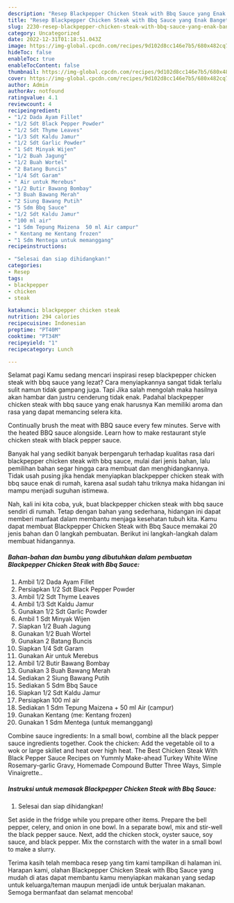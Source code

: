 ```yaml
---
description: "Resep Blackpepper Chicken Steak with Bbq Sauce yang Enak Banget, Buat Buka Puasa Menggugah Selera"
title: "Resep Blackpepper Chicken Steak with Bbq Sauce yang Enak Banget, Buat Buka Puasa Menggugah Selera"
slug: 2230-resep-blackpepper-chicken-steak-with-bbq-sauce-yang-enak-banget-buat-buka-puasa-menggugah-selera
category: Uncategorized
date: 2022-12-31T01:18:51.043Z
image: https://img-global.cpcdn.com/recipes/9d102d8cc146e7b5/680x482cq70/blackpepper-chicken-steak-with-bbq-sauce-foto-resep-utama.jpg
hideToc: false
enableToc: true
enableTocContent: false
thumbnail: https://img-global.cpcdn.com/recipes/9d102d8cc146e7b5/680x482cq70/blackpepper-chicken-steak-with-bbq-sauce-foto-resep-utama.jpg
cover: https://img-global.cpcdn.com/recipes/9d102d8cc146e7b5/680x482cq70/blackpepper-chicken-steak-with-bbq-sauce-foto-resep-utama.jpg
author: Admin
authorAv: notfound
ratingvalue: 4.1
reviewcount: 4
recipeingredient:
- "1/2 Dada Ayam Fillet"
- "1/2 Sdt Black Pepper Powder"
- "1/2 Sdt Thyme Leaves"
- "1/3 Sdt Kaldu Jamur"
- "1/2 Sdt Garlic Powder"
- "1 Sdt Minyak Wijen"
- "1/2 Buah Jagung"
- "1/2 Buah Wortel"
- "2 Batang Buncis"
- "1/4 Sdt Garam"
- " Air untuk Merebus"
- "1/2 Butir Bawang Bombay"
- "3 Buah Bawang Merah"
- "2 Siung Bawang Putih"
- "5 Sdm Bbq Sauce"
- "1/2 Sdt Kaldu Jamur"
- "100 ml air"
- "1 Sdm Tepung Maizena  50 ml Air campur"
- " Kentang me Kentang frozen"
- "1 Sdm Mentega untuk memanggang"
recipeinstructions:

- "Selesai dan siap dihidangkan!"
categories:
- Resep
tags:
- blackpepper
- chicken
- steak

katakunci: blackpepper chicken steak 
nutrition: 294 calories
recipecuisine: Indonesian
preptime: "PT40M"
cooktime: "PT34M"
recipeyield: "1"
recipecategory: Lunch

---
```



Selamat pagi Kamu sedang mencari inspirasi resep blackpepper chicken steak with bbq sauce yang lezat? Cara menyiapkannya sangat tidak terlalu sulit namun tidak gampang juga. Tapi Jika salah mengolah maka hasilnya akan hambar dan justru cenderung tidak enak. Padahal blackpepper chicken steak with bbq sauce yang enak harusnya Kan memiliki aroma dan rasa yang dapat memancing selera kita.


Continually brush the meat with BBQ sauce every few minutes. Serve with the heated BBQ sauce alongside. Learn how to make restaurant style chicken steak with black pepper sauce.

Banyak hal yang sedikit banyak berpengaruh terhadap kualitas rasa dari blackpepper chicken steak with bbq sauce, mulai dari jenis bahan, lalu pemilihan bahan segar hingga cara membuat dan menghidangkannya. Tidak usah pusing jika hendak menyiapkan blackpepper chicken steak with bbq sauce enak di rumah, karena asal sudah tahu triknya maka hidangan ini mampu menjadi suguhan istimewa.


Nah, kali ini kita coba, yuk, buat blackpepper chicken steak with bbq sauce sendiri di rumah. Tetap dengan bahan yang sederhana, hidangan ini dapat memberi manfaat dalam membantu menjaga kesehatan tubuh kita. Kamu dapat membuat Blackpepper Chicken Steak with Bbq Sauce memakai 20 jenis bahan dan 0 langkah pembuatan. Berikut ini langkah-langkah dalam membuat hidangannya.

<!--inarticleads1-->

##### Bahan-bahan dan bumbu yang dibutuhkan dalam pembuatan Blackpepper Chicken Steak with Bbq Sauce:

1. Ambil 1/2 Dada Ayam Fillet
1. Persiapkan 1/2 Sdt Black Pepper Powder
1. Ambil 1/2 Sdt Thyme Leaves
1. Ambil 1/3 Sdt Kaldu Jamur
1. Gunakan 1/2 Sdt Garlic Powder
1. Ambil 1 Sdt Minyak Wijen
1. Siapkan 1/2 Buah Jagung
1. Gunakan 1/2 Buah Wortel
1. Gunakan 2 Batang Buncis
1. Siapkan 1/4 Sdt Garam
1. Gunakan  Air untuk Merebus
1. Ambil 1/2 Butir Bawang Bombay
1. Gunakan 3 Buah Bawang Merah
1. Sediakan 2 Siung Bawang Putih
1. Sediakan 5 Sdm Bbq Sauce
1. Siapkan 1/2 Sdt Kaldu Jamur
1. Persiapkan 100 ml air
1. Sediakan 1 Sdm Tepung Maizena + 50 ml Air (campur)
1. Gunakan  Kentang (me: Kentang frozen)
1. Gunakan 1 Sdm Mentega (untuk memanggang)


Combine sauce ingredients: In a small bowl, combine all the black pepper sauce ingredients together. Cook the chicken: Add the vegetable oil to a wok or large skillet and heat over high heat. The Best Chicken Steak With Black Pepper Sauce Recipes on Yummly Make-ahead Turkey White Wine Rosemary-garlic Gravy, Homemade Compound Butter Three Ways, Simple Vinaigrette.. 

<!--inarticleads2-->

##### Instruksi untuk memasak Blackpepper Chicken Steak with Bbq Sauce:


1. Selesai dan siap dihidangkan!

Set aside in the fridge while you prepare other items. Prepare the bell pepper, celery, and onion in one bowl. In a separate bowl, mix and stir-well the black pepper sauce. Next, add the chicken stock, oyster sauce, soy sauce, and black pepper. Mix the cornstarch with the water in a small bowl to make a slurry. 

Terima kasih telah membaca resep yang tim kami tampilkan di halaman ini. Harapan kami, olahan Blackpepper Chicken Steak with Bbq Sauce yang mudah di atas dapat membantu kamu menyiapkan makanan yang sedap untuk keluarga/teman maupun menjadi ide untuk berjualan makanan. Semoga bermanfaat dan selamat mencoba!
